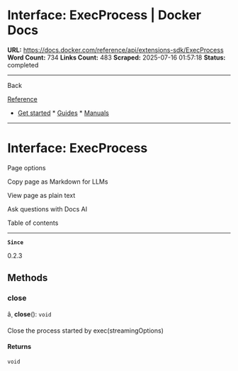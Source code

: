 # Interface: ExecProcess | Docker Docs

**URL:** https://docs.docker.com/reference/api/extensions-sdk/ExecProcess
**Word Count:** 734
**Links Count:** 483
**Scraped:** 2025-07-16 01:57:18
**Status:** completed

---

Back

[Reference](https://docs.docker.com/reference/)

  * [Get started](https://docs.docker.com/get-started/)   * [Guides](https://docs.docker.com/guides/)   * [Manuals](https://docs.docker.com/manuals/)

* * *

# Interface: ExecProcess

Page options

Copy page as Markdown for LLMs

View page as plain text

Ask questions with Docs AI

Table of contents

* * *

**`Since`**

0.2.3

## Methods

### close

â¸ **close**\(\): `void`

Close the process started by exec\(streamingOptions\)

#### Returns

`void`